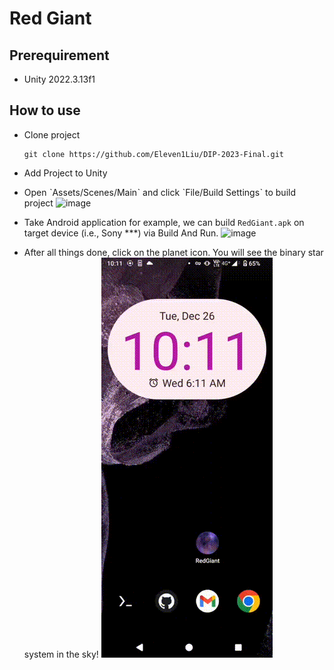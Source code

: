 # Red Giant

## Prerequirement

- Unity 2022.3.13f1

## How to use

- Clone project
    ```
    git clone https://github.com/Eleven1Liu/DIP-2023-Final.git
    ```
- Add Project to Unity
- Open ˋAssets/Scenes/Mainˋ and click ˋFile/Build Settingsˋ to build project
![image](docs/images/mainScene.gif)

- Take Android application for example, we can build `RedGiant.apk` on target device (i.e., Sony ***) via Build And Run.
![image](docs/images/buildApp.gif)

- After all things done, click on the planet icon. You will see the binary star system in the sky!
![image](docs/images/openApp.gif)
